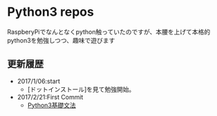 # Python3 repos

RaspberyPiでなんとなくpython触っていたのですが、本腰を上げて本格的python3を勉強しつつ、趣味で遊びます

## **更新履歴**


- 2017/1/06:start
  - [ドットインストール]を見て勉強開始。
- 2017/2/21:First Commit
  - [Python3基礎文法](http://qiita.com/Fendo181/private/a934e4f94021115efb2e)
